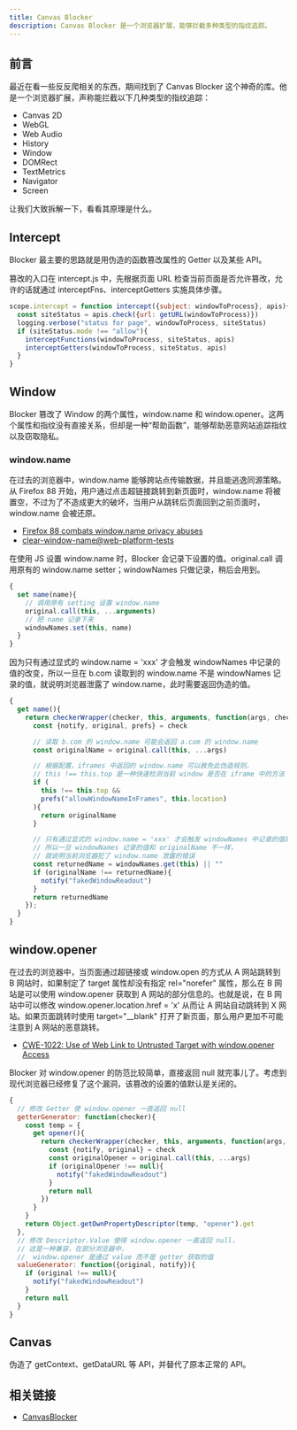 ```yaml
---
title: Canvas Blocker
description: Canvas Blocker 是一个浏览器扩展，能够拦截多种类型的指纹追踪。
---
```


## 前言

最近在看一些反反爬相关的东西，期间找到了 Canvas Blocker 这个神奇的库。他是一个浏览器扩展，声称能拦截以下几种类型的指纹追踪：

* Canvas 2D
* WebGL
* Web Audio
* History
* Window
* DOMRect
* TextMetrics
* Navigator
* Screen

让我们大致拆解一下，看看其原理是什么。

## Intercept

Blocker 最主要的思路就是用伪造的函数篡改属性的 Getter 以及某些 API。

篡改的入口在 intercept.js 中，先根据页面 URL 检查当前页面是否允许篡改，允许的话就通过 interceptFns、interceptGetters 实施具体步骤。

```js
scope.intercept = function intercept({subject: windowToProcess}, apis){
  const siteStatus = apis.check({url: getURL(windowToProcess)})
  logging.verbose("status for page", windowToProcess, siteStatus)
  if (siteStatus.mode !== "allow"){
    interceptFunctions(windowToProcess, siteStatus, apis)
    interceptGetters(windowToProcess, siteStatus, apis)
  }
}
```

## Window

Blocker 篡改了 Window 的两个属性，window.name 和 window.opener。这两个属性和指纹没有直接关系，但却是一种“帮助函数”，能够帮助恶意网站追踪指纹以及窃取隐私。

### window.name

在过去的浏览器中，window.name 能够跨站点传输数据，并且能逃逸同源策略。从 Firefox 88 开始，用户通过点击超链接跳转到新页面时，window.name 将被置空，不过为了不造成更大的破坏，当用户从跳转后页面回到之前页面时，window.name 会被还原。

* [Firefox 88 combats window.name privacy abuses](https://blog.mozilla.org/security/2021/04/19/firefox-88-combats-window-name-privacy-abuses/)
* [clear-window-name@web-platform-tests](https://wpt.fyi/results/html/browsers/windows/clear-window-name.https.html?label=master&label=experimental&aligned)

在使用 JS 设置 window.name 时，Blocker 会记录下设置的值。original.call 调用原有的 window.name setter；windowNames 只做记录，稍后会用到。

```js
{
  set name(name){
    // 调用原有 setting 设置 window.name
    original.call(this, ...arguments)
    // 把 name 记录下来
    windowNames.set(this, name)
  }
}
```

因为只有通过显式的 window.name = 'xxx' 才会触发 windowNames 中记录的值的改变，所以一旦在 b.com 读取到的 window.name 不是 windowNames 记录的值，就说明浏览器泄露了 window.name，此时需要返回伪造的值。

```js
{
  get name(){
    return checkerWrapper(checker, this, arguments, function(args, check){
      const {notify, original, prefs} = check

      // 读取 b.com 的 window.name 可能会返回 a.com 的 window.name
      const originalName = original.call(this, ...args)

      // 根据配置，iframes 中返回的 window.name 可以赦免此伪造规则，
      // this !== this.top 是一种快速检测当前 window 是否在 iframe 中的方法
      if (
        this !== this.top &&
        prefs("allowWindowNameInFrames", this.location)
      ){
        return originalName
      }

      // 只有通过显式的 window.name = 'xxx' 才会触发 windowNames 中记录的值的改变，
      // 所以一旦 windowNames 记录的值和 originalName 不一样，
      // 就说明当前浏览器犯了 window.name 泄露的错误
      const returnedName = windowNames.get(this) || ""
      if (originalName !== returnedName){
        notify("fakedWindowReadout")
      }
      return returnedName
    });
  }
}
```

## window.opener

在过去的浏览器中，当页面通过超链接或 window.open 的方式从 A 网站跳转到 B 网站时，如果制定了 target 属性却没有指定 rel="norefer" 属性，那么在 B 网站是可以使用 window.opener 获取到 A 网站的部分信息的。也就是说，在 B 网站中可以修改 window.opener.location.href = 'x' 从而让 A 网站自动跳转到 X 网站。如果页面跳转时使用 target="__blank" 打开了新页面，那么用户更加不可能注意到 A 网站的恶意跳转。

* [CWE-1022: Use of Web Link to Untrusted Target with window.opener Access](https://cwe.mitre.org/data/definitions/1022.html)

Blocker 对 window.opener 的防范比较简单，直接返回 null 就完事儿了。考虑到现代浏览器已经修复了这个漏洞，该篡改的设置的值默认是关闭的。

```js
{
  // 修改 Getter 使 window.opener 一直返回 null
  getterGenerator: function(checker){
    const temp = {
      get opener(){
        return checkerWrapper(checker, this, arguments, function(args, check){
          const {notify, original} = check
          const originalOpener = original.call(this, ...args)
          if (originalOpener !== null){
            notify("fakedWindowReadout")
          }
          return null
        })
      }
    }
    return Object.getOwnPropertyDescriptor(temp, "opener").get
  },
  // 修改 Descriptor.Value 使得 window.opener 一直返回 null，
  // 这是一种兼容，在部分浏览器中，
  //  window.opener 是通过 value 而不是 getter 获取的值
  valueGenerator: function({original, notify}){
    if (original !== null){
      notify("fakedWindowReadout")
    }
    return null
  }
}
```

## Canvas

伪造了 getContext、getDataURL 等 API，并替代了原本正常的 API。

## 相关链接

* [CanvasBlocker](https://github.com/kkapsner/CanvasBlocker)
